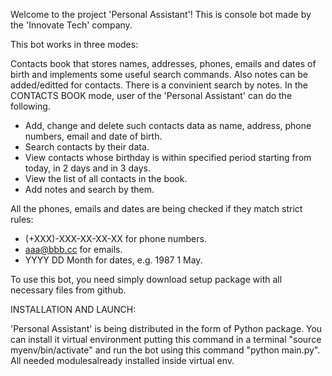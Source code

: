 Welcome to the project 'Personal Assistant'! This is console bot made by the 'Innovate Tech' company.

This bot works in three modes:

Contacts book that stores names, addresses, phones, emails and dates of birth and implements some useful search commands.
Also notes can be added/editted for contacts. There is a convinient search by notes.
In the CONTACTS BOOK mode, user of the 'Personal Assistant' can do the following.

- Add, change and delete such contacts data as name, address, phone numbers, email and date of birth.
- Search contacts by their data.
- View contacts whose birthday is within specified period starting from today, in 2 days and in 3 days.
- View the list of all contacts in the book.
- Add notes and search by them.

All the phones, emails and dates are being checked if they match strict rules:
- (+XXX)-XXX-XX-XX-XX for phone numbers.
- aaa@bbb.cc for emails.
- YYYY DD Month for dates, e.g. 1987 1 May.

To use this bot, you need simply download setup package with all necessary files from github. 

INSTALLATION AND LAUNCH:

'Personal Assistant' is being distributed in the form of Python package. You can install it virtual environment putting this command in a terminal "source myenv/bin/activate" and run the bot using this command "python main.py". All needed modulesalready installed inside virtual env.
